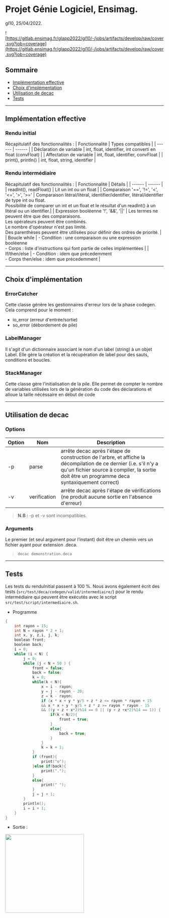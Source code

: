 # Projet Génie Logiciel, Ensimag.
gl10, 25/04/2022.

![https://gitlab.ensimag.fr/glapp2022/gl10/-/jobs/artifacts/develop/raw/cover.svg?job=coverage](https://gitlab.ensimag.fr/glapp2022/gl10/-/jobs/artifacts/develop/raw/cover.svg?job=coverage)
## Sommaire

 - [Implémentation effective](#implémentation-effective)
 - [Choix d'implémentation](#choix-dimplémentation)
 - [Utilisation de decac](#utilisation-de-decac)
 - [Tests](#tests)

---
## Implémentation effective
### Rendu initial
Récapitulatif des fonctionnalités :
| Fonctionnalité | Types compatibles |
| ------ | ------ |
| Déclaration de variable | int, float, identifier, int converti en float (convFloat) |
| Affectation de variable | int, float, identifier, convFloat |
| print(), println() | int, float, string, identifier |


### Rendu intermédiaire
Récapitulatif des fonctionnalités :
| Fonctionnalité | Détails |
| ------ | ------ |
| readInt(), readFloat() | Lit un int ou un float |
| Comparaison '==', '!=', '<', '<=', '>', '>=' | Comparaison litéral/litéral, identifier/identifier, litéral/identifier de type int ou float.<br />Possibilité de comparer un int et un float et le résultat d'un readInt() à un litéral ou un identifier.|
| Expression booléenne '!', '&&', '\|\|' | Les termes ne peuvent être que des comparaisons.<br />Les opérateurs peuvent être combinés.<br />Le nombre d'opérateur n'est pas limité.<br />Des parenthèses peuvent être utilisées pour définir des ordres de priorité. |
| Boucle while | - Condition : une comparaison ou une expression booléenne <br/> - Corps : liste d'instructions qui font partie de celles implémentées |
| If/then/else | - Condition : idem que précedemment<br/> - Corps then/else : idem que précedemment |
<br/>

---
## Choix d'implémentation

### ErrorCatcher
Cette classe génère les gestionnaires d'erreur lors de la phase codegen. Cela comprend pour le moment :
- io_error (erreur d'entrée/sortie)
- so_error (débordement de pile)
### LabelManager
Il s'agit d'un dictionnaire associant le nom d'un label (string) à un objet Label. Elle gère la création et la récupération de label pour des sauts, conditions et boucles.

### StackManager
Cette classe gère l'initialisation de la pile. Elle permet de compter le nombre de variables utilisées lors de la génération du code des déclarations et alloue la taille nécéssaire en début de code

---
## Utilisation de decac
### Options
| Option | Nom | Description |
| ------ | --- | ---------|
| -p | parse | arrête decac après l'étape de construction de l'arbre, et affiche la décompilation de ce dernier (i.e. s'il n'y a qu'un fichier source à compiler, la sortie doit être un programme deca syntaxiquement correct)
| -v | verification | arrête decac après l'étape de vérifications (ne produit aucune sortie en l'absence d'erreur) |
> **N.B :** -p et -v sont incompatibles. 

### Arguments
Le premier (et seul argument pour l’instant) doit être un chemin vers un fichier ayant pour extension .deca.

> ```decac demonstration.deca```

---
## Tests

Les tests du renduInitial passent à 100 %.
Nous avons également écrit des tests (```src/test/deca/codegen/valid/intermediaire/```) pour le rendu intermédiaire qui peuvent être exécutés avec le script ```src/test/script/intermediaire.sh```.

- Programme

```c
{
    int rayon = 15;
    int N = rayon * 2 + 1;
    int x, y, z,i, j, k;
    boolean front;
    boolean back;
    i = 0;
    while (i < N) {
        j = 0;
        while (j < N + 50 ) {
            front = false;
            back = false;
            k = 0;
            while(k < N){
                x = i - rayon;
                y = j - rayon - 20;
                z = k - rayon;
                if (x * x + y * y/5 + z * z <= rayon * rayon + 15
                && x * x + y * y/5 + z * z >= rayon * rayon - 15
                && ((y + z + x*2)%14 == 0 || (y + z +x*2)%14 == 1)) {
                    if(k < N/2){
                        front = true;
                    }
                    else{
                        back = true;
                    }
                }
                k = k + 1;
            }
            if (front){
                print("o");
            }else if(back){
                print(".");
            }
            else{
                print(" ");
            }
            j = j + 1;
        }
        println();
        i = i + 1;
    }
}

```
- Sortie :
<img src="https://cdn.discordapp.com/attachments/896722660027953162/985791297895931924/unknown.png" width=250>
